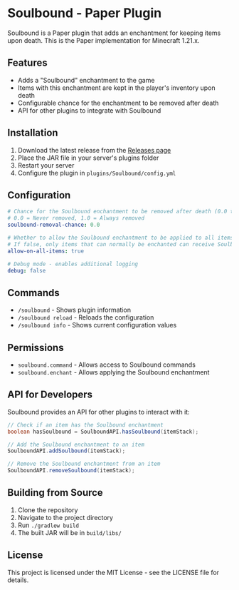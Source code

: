 # Soulbound - Paper Plugin

Soulbound is a Paper plugin that adds an enchantment for keeping items upon death. This is the Paper implementation for Minecraft 1.21.x.

## Features

- Adds a "Soulbound" enchantment to the game
- Items with this enchantment are kept in the player's inventory upon death
- Configurable chance for the enchantment to be removed after death
- API for other plugins to integrate with Soulbound

## Installation

1. Download the latest release from the [Releases page](https://github.com/japherwocky/Soulbound/releases)
2. Place the JAR file in your server's plugins folder
3. Restart your server
4. Configure the plugin in `plugins/Soulbound/config.yml`

## Configuration

```yaml
# Chance for the Soulbound enchantment to be removed after death (0.0 to 1.0)
# 0.0 = Never removed, 1.0 = Always removed
soulbound-removal-chance: 0.0

# Whether to allow the Soulbound enchantment to be applied to all items
# If false, only items that can normally be enchanted can receive Soulbound
allow-on-all-items: true

# Debug mode - enables additional logging
debug: false
```

## Commands

- `/soulbound` - Shows plugin information
- `/soulbound reload` - Reloads the configuration
- `/soulbound info` - Shows current configuration values

## Permissions

- `soulbound.command` - Allows access to Soulbound commands
- `soulbound.enchant` - Allows applying the Soulbound enchantment

## API for Developers

Soulbound provides an API for other plugins to interact with it:

```java
// Check if an item has the Soulbound enchantment
boolean hasSoulbound = SoulboundAPI.hasSoulbound(itemStack);

// Add the Soulbound enchantment to an item
SoulboundAPI.addSoulbound(itemStack);

// Remove the Soulbound enchantment from an item
SoulboundAPI.removeSoulbound(itemStack);
```

## Building from Source

1. Clone the repository
2. Navigate to the project directory
3. Run `./gradlew build`
4. The built JAR will be in `build/libs/`

## License

This project is licensed under the MIT License - see the LICENSE file for details.

